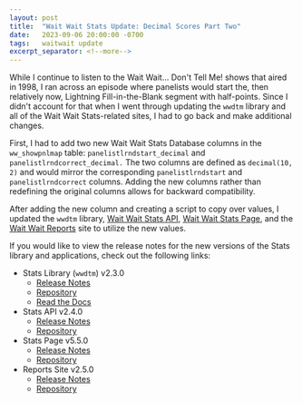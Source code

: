 ```yaml
---
layout: post
title:  "Wait Wait Stats Update: Decimal Scores Part Two"
date:   2023-09-06 20:00:00 -0700
tags:   waitwait update
excerpt_separator: <!--more-->
---
```


While I continue to listen to the Wait Wait... Don't Tell Me! shows that aired in 1998, I ran across an episode where panelists would start the, then relatively now, Lightning Fill-in-the-Blank segment with half-points. Since I didn't account for that when I went through updating the `wwdtm` library and all of the Wait Wait Stats-related sites, I had to go back and make additional changes.

<!--more-->

First, I had to add two new Wait Wait Stats Database columns in the `ww_showpnlmap` table: `panelistlrndstart_decimal` and `panelistlrndcorrect_decimal.` The two columns are defined as `decimal(10, 2)` and would mirror the corresponding `panelistlrndstart` and `panelistlrndcorrect` columns. Adding the new columns rather than redefining the original columns allows for backward compatibility.

After adding the new column and creating a script to copy over values, I updated the `wwdtm` library, [Wait Wait Stats API](https://api.wwdt.me/), [Wait Wait Stats Page](https://stats.wwdt.me/), and the [Wait Wait Reports](https://reports.wwdt.me/) site to utilize the new values.

If you would like to view the release notes for the new versions of the Stats library and applications, check out the following links:

- Stats Library (`wwdtm`) v2.3.0
  - [Release Notes](https://github.com/questionlp/wwdtm/releases/tag/v2.3.0)
  - [Repository](https://github.com/questionlp/wwdtm)
  - [Read the Docs](https://docs.wwdt.me/en/v2.3.0/)
- Stats API v2.4.0
  - [Release Notes](https://github.com/questionlp/api.wwdt.me_v2/releases/tag/v2.4.0)
  - [Repository](https://github.com/questionlp/api.wwdt.me_v2)
- Stats Page v5.5.0
  - [Release Notes](https://github.com/questionlp/stats.wwdt.me/releases/tag/v5.5.0)
  - [Repository](https://github.com/questionlp/stats.wwdt.me)
- Reports Site v2.5.0
  - [Release Notes](https://github.com/questionlp/reports.wwdt.me/releases/tag/v2.5.0)
  - [Repository](https://github.com/questionlp/reports.wwdt.me)
